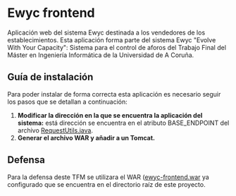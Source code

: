 # Ewyc frontend

Aplicación web del sistema Ewyc destinada a los vendedores de los establecimientos. Esta aplicación forma parte del sistema Ewyc "Evolve With Your Capacity": Sistema para el control de aforos del Trabajo Final del Máster en Ingeniería Informática de la Universidad de A Coruña.

## Guía de instalación 

Para poder instalar de forma correcta esta aplicación es necesario seguir los pasos que se detallan a continuación:

1. **Modificar la dirección en la que se encuentra la aplicación del sistema:** está dirección se encuentra en el atributo BASE_ENDPOINT del archivo [RequestUtils.java](ewic-sellersApp/app/src/main/java/es/ewic/sellers/utils/RequestUtils.java).
2. **Generar el archivo WAR y añadir a un Tomcat.**

## Defensa

Para la defensa deste TFM se utilizara el WAR ([ewyc-frontend.war](ewyc-frontend.war) ya configurado que se encuentra en el directorio raíz de este proyecto.

